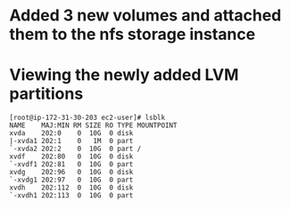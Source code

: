 # Added 3 new volumes and attached them to the nfs storage instance
# Viewing the newly added LVM partitions 

```
[root@ip-172-31-30-203 ec2-user]# lsblk
NAME    MAJ:MIN RM SIZE RO TYPE MOUNTPOINT
xvda    202:0    0  10G  0 disk 
|-xvda1 202:1    0   1M  0 part 
`-xvda2 202:2    0  10G  0 part /
xvdf    202:80   0  10G  0 disk 
`-xvdf1 202:81   0  10G  0 part 
xvdg    202:96   0  10G  0 disk 
`-xvdg1 202:97   0  10G  0 part 
xvdh    202:112  0  10G  0 disk 
`-xvdh1 202:113  0  10G  0 part 
```
